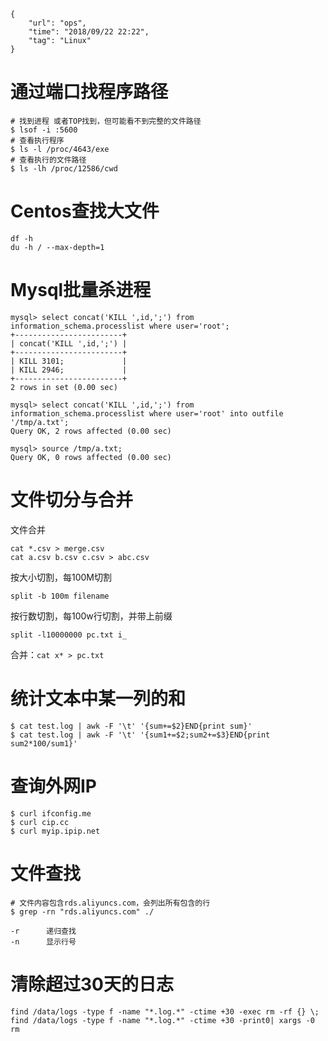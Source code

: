 ```
{
    "url": "ops",
    "time": "2018/09/22 22:22",
    "tag": "Linux"
}
```

# 通过端口找程序路径
```
# 找到进程 或者TOP找到，但可能看不到完整的文件路径
$ lsof -i :5600
# 查看执行程序
$ ls -l /proc/4643/exe 
# 查看执行的文件路径
$ ls -lh /proc/12586/cwd
```

# Centos查找大文件

```
df -h
du -h / --max-depth=1
```

# Mysql批量杀进程

```
mysql> select concat('KILL ',id,';') from information_schema.processlist where user='root';
+------------------------+
| concat('KILL ',id,';') |
+------------------------+
| KILL 3101;             |
| KILL 2946;             |
+------------------------+
2 rows in set (0.00 sec)

mysql> select concat('KILL ',id,';') from information_schema.processlist where user='root' into outfile '/tmp/a.txt';
Query OK, 2 rows affected (0.00 sec)

mysql> source /tmp/a.txt;
Query OK, 0 rows affected (0.00 sec)
```

# 文件切分与合并

文件合并
```
cat *.csv > merge.csv
cat a.csv b.csv c.csv > abc.csv
```

按大小切割，每100M切割
```
split -b 100m filename
```
按行数切割，每100w行切割，并带上前缀
```
split -l10000000 pc.txt i_
```
合并：`cat x* > pc.txt`

# 统计文本中某一列的和
```
$ cat test.log | awk -F '\t' '{sum+=$2}END{print sum}'
$ cat test.log | awk -F '\t' '{sum1+=$2;sum2+=$3}END{print sum2*100/sum1}'
```

# 查询外网IP
```
$ curl ifconfig.me
$ curl cip.cc
$ curl myip.ipip.net
```

# 文件查找

```
# 文件内容包含rds.aliyuncs.com，会列出所有包含的行
$ grep -rn "rds.aliyuncs.com" ./

-r      递归查找
-n      显示行号
```

# 清除超过30天的日志
```
find /data/logs -type f -name "*.log.*" -ctime +30 -exec rm -rf {} \; 
find /data/logs -type f -name "*.log.*" -ctime +30 -print0| xargs -0 rm
```